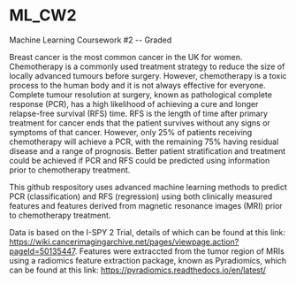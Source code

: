 # ML_CW2
Machine Learning Coursework #2 -- Graded

Breast cancer is the most common cancer in the UK for women. Chemotherapy is a commonly used treatment strategy to reduce the size of locally advanced tumours before surgery. However, chemotherapy is a toxic process to the human body and it is not always effective for everyone. Complete tumour resolution at surgery, known as pathological complete response (PCR), has a high likelihood of achieving a cure and longer relapse-free survival (RFS) time. RFS is the length of time after primary treatment for cancer ends that the patient survives without any signs or symptoms of that cancer. However, only 25% of patients receiving chemotherapy will achieve a PCR, with the remaining 75% having residual disease and a range of prognosis. Better patient stratification and treatment could be achieved if PCR and RFS could be predicted using information prior to chemotherapy treatment.

This github respository uses advanced machine learning methods to predict PCR (classification) and RFS (regression) using both clinically measured features and features derived from magnetic resonance images (MRI) prior to chemotherapy treatment.

Data is based on the I-SPY 2 Trial, details of which can be found at this link: https://wiki.cancerimagingarchive.net/pages/viewpage.action?pageId=50135447. Features were extraccted from the tumor region of MRIs using a radiomics feature extraction package, known as Pyradiomics, which can be found at this link: https://pyradiomics.readthedocs.io/en/latest/
